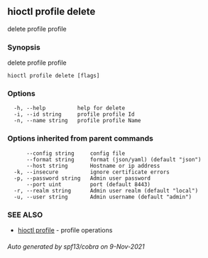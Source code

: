 ## hioctl profile delete

delete profile profile

### Synopsis

delete profile profile

```
hioctl profile delete [flags]
```

### Options

```
  -h, --help          help for delete
  -i, --id string     profile profile Id
  -n, --name string   profile profile Name
```

### Options inherited from parent commands

```
      --config string     config file
      --format string     format (json/yaml) (default "json")
      --host string       Hostname or ip address
  -k, --insecure          ignore certificate errors
  -p, --password string   Admin user password
      --port uint         port (default 8443)
  -r, --realm string      Admin user realm (default "local")
  -u, --user string       Admin username (default "admin")
```

### SEE ALSO

* [hioctl profile](hioctl_profile.md)	 - profile operations

###### Auto generated by spf13/cobra on 9-Nov-2021
